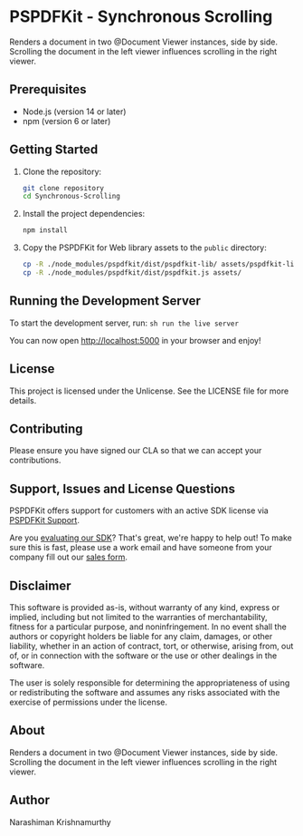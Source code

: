 # PSPDFKit - Synchronous Scrolling

Renders a document in two @Document Viewer instances, side by side. Scrolling the document in the left viewer influences scrolling in the right viewer.

## Prerequisites

- Node.js (version 14 or later)
- npm (version 6 or later)

## Getting Started

1. Clone the repository:
    ```sh
    git clone repository
    cd Synchronous-Scrolling
    ```

2. Install the project dependencies:
    ```sh
    npm install
    ```

3. Copy the PSPDFKit for Web library assets to the `public` directory:
    ```sh
    cp -R ./node_modules/pspdfkit/dist/pspdfkit-lib/ assets/pspdfkit-lib
    cp -R ./node_modules/pspdfkit/dist/pspdfkit.js assets/
    ```

## Running the Development Server

To start the development server, run:
    ```sh
    run the live server
    ```

You can now open [http://localhost:5000](http://localhost:5000) in your browser and enjoy!


## License

This project is licensed under the Unlicense. See the LICENSE file for more details.

## Contributing

Please ensure you have signed our CLA so that we can accept your contributions.

## Support, Issues and License Questions

PSPDFKit offers support for customers with an active SDK license via [PSPDFKit Support](https://pspdfkit.com/support/request/).

Are you [evaluating our SDK](https://pspdfkit.com/try/)? That's great, we're happy to help out! To make sure this is fast, please use a work email and have someone from your company fill out our [sales form](https://pspdfkit.com/sales/).

## Disclaimer

This software is provided as-is, without warranty of any kind, express or implied, including but not limited to the warranties of merchantability, fitness for a particular purpose, and noninfringement. In no event shall the authors or copyright holders be liable for any claim, damages, or other liability, whether in an action of contract, tort, or otherwise, arising from, out of, or in connection with the software or the use or other dealings in the software.

The user is solely responsible for determining the appropriateness of using or redistributing the software and assumes any risks associated with the exercise of permissions under the license.

## About

Renders a document in two @Document Viewer instances, side by side. Scrolling the document in the left viewer influences scrolling in the right viewer.

## Author

Narashiman Krishnamurthy